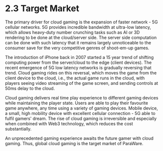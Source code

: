 # 2.3 Target Market

The primary driver for cloud gaming is the expansion of faster network - 5G cellular networks. 5G provides incredible bandwidth at ultra-low latency, which allows heavy-duty number crunching tasks such as AI or 3D rendering to be done at the cloud/server side. The server side computation can be done with such latency that it remains largely unnoticeable to the consumer save for the very competitive genres of shoot-em-up games.

The introduction of iPhone back in 2007 started a 15 year trend of shifting computing power from the server/cloud to the edge (client devices). The recent emergence of 5G low latency networks is gradually reversing that trend. Cloud gaming rides on this reversal, which moves the game from the client device to the cloud, i.e., the actual game runs in the cloud, with players seeing video streaming of the game screen, and sending controls at 50ms delay to the cloud.

Cloud gaming delivers real time play experience to different gaming devices while maintaining the player state. Users are able to play their favourite game anywhere, any time using a variety of gaming devices. Mobile device, a small, high mobility device with excellent cellular connection - 5G able to fulfil gamers' dream. The rise of cloud gaming is irreversible and especially when combined with Web3 technology, which reduces the cost substantially.

An unprecedented gaming experience awaits the future gamer with cloud gaming. Thus, global cloud gaming is the target market of ParaWare.





